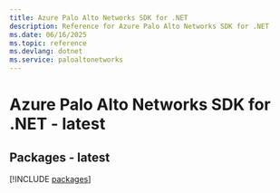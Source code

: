 ```yaml
---
title: Azure Palo Alto Networks SDK for .NET
description: Reference for Azure Palo Alto Networks SDK for .NET
ms.date: 06/16/2025
ms.topic: reference
ms.devlang: dotnet
ms.service: paloaltonetworks
---
```

# Azure Palo Alto Networks SDK for .NET - latest
## Packages - latest
[!INCLUDE [packages](palo-alto-networks-index.md)]